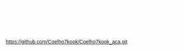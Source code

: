# Coelho7kook_aca
echo "# Coelho7kook_aca" >> README.md
git init
git add README.md
git commit -m "first commit"
git branch -M main
git remote add origin https://github.com/Coelho7kook/Coelho7kook_aca.git
git push -u origin main

<!DOCTYPE html>
<html lang="pt">
<head>
    <meta charset="UTF-8">
    <meta name="viewport" content="width=device-width, initial-scale=1.0">
    <title>Texto com Tradução de Idiomas</title>
    <style>
        body {
            margin: 0;
            padding: 0;
            background: url('https://truth.bahamut.com.tw/artwork/202210/c4b979ce2108d38e2e4a015fe8763082.GIF?w=1000') no-repeat center center fixed;
            background-size: cover;
            color: white;
            font-family: Arial, Helvetica, sans-serif;
            text-align: center;
            display: flex;
            flex-direction: column;
            justify-content: center;
            height: 100vh;
            overflow: hidden;
        }

        .text-content {
            max-width: 600px;
            margin: 0 auto;
            padding: 20px;
            background-color: rgba(0, 0, 0, 0.6);
            border-radius: 10px;
            display: none; /* Oculta o texto inicialmente */
        }

        audio {
            display: none;
        }

        .button-play {
            background-color: #ffb3d9; /* Rosa Claro Fofo */
            color: white;
            font-size: 20px;
            padding: 15px 30px;
            border: none;
            border-radius: 5px;
            cursor: pointer;
            margin-top: 20px;
        }

        .button-play:hover {
            background-color: #ff69b4; /* Rosa mais intenso */
        }

        .button-language {
            margin: 5px;
            padding: 10px 15px;
            cursor: pointer;
            border-radius: 5px;
            color: white;
            background-color: #6a1b9a; /* Cores distintas para cada idioma */
            font-size: 14px;
            text-transform: uppercase;
        }

        .button-language:hover {
            background-color: #4a148c;
        }
    </style>
</head>
<body>
    <!-- Áudio oculto e configurado para tocar aleatoriamente -->
    <audio id="audio-player" autoplay loop>
        <source id="audio-source" type="audio/mpeg">
    </audio>

    <div class="text-content">
        <p>Para Minha Amiga,  
        Mesmo quando o mundo parece pesado, quero que saibas que não estás sozinha. O caminho pode ser difícil, e as sombras podem parecer mais profundas, mas a tua força é maior do que imaginas.</p>

        <p>Assim como Miquella enfrenta suas batalhas, tu também és forte o suficiente para atravessar qualquer tempestade. Os momentos de dor são passageiros, e mesmo nos dias mais sombrios, há luz esperando para brilhar novamente.</p>

        <p>Não deixe que a tristeza te domine, pois cada lágrima é um passo para o reencontro com tua paz interior. A vida, com suas incertezas, nos desafia, mas cada desafio nos ensina a valorizar ainda mais as pequenas coisas que trazem alegria.</p>

        <p>Acredite em ti mesma, mesmo quando as palavras parecem falhar e o silêncio tenta preencher o vazio. Estamos todos conectados por sentimentos genuínos, e tua existência é um presente único.</p>

        <p>Por isso, não temas seguir em frente, pois há sempre uma mão estendida, uma palavra de carinho, e um coração que sente profundamente a tua dor. Você é forte. Você é amada.</p>
    </div>

    <button class="button-play" onclick="toggleText()">Por favor, clique aqui para algo especial</button>

    <div>
        <button class="button-language" onclick="setLanguage('pt')">Português</button>
        <button class="button-language" onclick="setLanguage('en')">Inglês</button>
        <button class="button-language" onclick="setLanguage('ja')">Japonês</button>
        <button class="button-language" onclick="setLanguage('ru')">Russo</button>
    </div>

    <script>
        // Lista de URLs de áudio para reprodução aleatória
        const audioLinks = [
            "https://m.youtube.com/watch?v=s7RRgF5Ve_E&pp=ygUgdW5kZXJ0YWxlIG51c2ljIG9uY2UgdXBvbiBhIHRpbWU%3D",
            "https://m.youtube.com/watch?v=InkKkTcw9_A&pp=ygUiemVsZGEgb2NhcmluYSBvZiB0aW1lIGVuZGluZyB0aGVtZQ%3D%3D",
            "https://m.youtube.com/watch?v=v9l52KilyLU&pp=ygUSemVsZGEgc29uZyBoZWFsaW5n",
            "https://m.youtube.com/watch?v=8FuRsZ7U4BU",
            "https://m.youtube.com/watch?v=AvaLLgG8yaE&pp=ygULZmFsbGVuIGRvd24%3D"
        ];

        // Função para tocar áudio aleatório
        function playRandomAudio() {
            const randomIndex = Math.floor(Math.random() * audioLinks.length);
            const audioPlayer = document.getElementById('audio-player');
            const audioSource = document.getElementById('audio-source');
            audioSource.src = audioLinks[randomIndex];
            audioPlayer.load();
            audioPlayer.play();
        }

        // Função para alternar o texto com base no idioma
        function toggleText() {
            const textContent = document.querySelector('.text-content');
            textContent.style.display = 'block';
            playRandomAudio();  // Tocar o som ao clicar no botão
        }

        function setLanguage(lang) {
            const texts = {
                pt: [
                    "Para Minha Amiga, Mesmo quando o mundo parece pesado, quero que saibas que não estás sozinha. O caminho pode ser difícil, e as sombras podem parecer mais profundas, mas a tua força é maior do que imaginas.",
                    "Assim como Miquella enfrenta suas batalhas, tu também és forte o suficiente para atravessar qualquer tempestade. Os momentos de dor são passageiros, e mesmo nos dias mais sombrios, há luz esperando para brilhar novamente.",
                    "Não deixe que a tristeza te domine, pois cada lágrima é um passo para o reencontro com tua paz interior. A vida, com suas incertezas, nos desafia, mas cada desafio nos ensina a valorizar ainda mais as pequenas coisas que trazem alegria.",
                    "Acredite em ti mesma, mesmo quando as palavras parecem falhar e o silêncio tenta preencher o vazio. Estamos todos conectados por sentimentos genuínos, e tua existência é um presente único.",
                    "Por isso, não temas seguir em frente, pois há sempre uma mão estendida, uma palavra de carinho, e um coração que sente profundamente a tua dor. Você é forte. Você é amada."
                ],
                en: [
                    "To My Friend, Even when the world seems heavy, I want you to know you're not alone. The path might be difficult, and the shadows may seem deeper, but your strength is greater than you realize.",
                    "Just like Miquella faces her battles, you are strong enough to overcome any storm. The moments of pain are fleeting, and even in the darkest days, there is light waiting to shine again.",
                    "Don't let sadness consume you, for every tear is a step towards reconnecting with your inner peace. Life, with its uncertainties, challenges us, but each challenge teaches us to cherish the little things that bring joy.",
                    "Believe in yourself, even when words seem to fail and silence tries to fill the void. We are all connected by genuine feelings, and your existence is a unique gift.",
                    "So, don't fear moving forward, as there is always a helping hand, a kind word, and a heart that deeply feels your pain. You are strong. You are loved."
                ],
                ja: [
                    "私の友へ、世界が重く感じられるときでも、あなたがひとりではないことを知ってほしい。道は難しいかもしれませんし、影がより深く感じられるかもしれませんが、あなたの強さは想像以上です。",
                    "ミケラが直面する戦いのように、あなたもあらゆる嵐を乗り越える力があります。痛みの瞬間は一時的であり、最も暗い日々でも再び輝き始める光が待っています。",
                    "悲しみがあなたを支配させてはならない、それぞれの涙はあなたの内なる平和に再接続するための一歩です。人生は不確実であり、それに挑戦しますが、各挑戦はさらに多くの楽しさをもたらす小さなことに価値を見出させます。",
                    "自分自身を信じてください、言葉が失われ、沈黙が空虚を満たそうとする時でさえ。私たちは皆、真実の感情で繋がっており、あなたの存在は唯一無二の贈り物です。",
                    "だから、前進することを恐れないでください。いつでも手を差し伸べる手があり、優しい言葉があり、あなたの痛みを深く感じる心があります。あなたは強い。あなたは愛されています。"
                ],
                ru: [
                    "Для моей подруги, Даже когда мир кажется тяжёлым, я хочу, чтобы ты знала, что ты не одна. Путь может быть трудным, а тени могут казаться более глубокими, но твоя сила гораздо больше, чем ты думаешь.",
                    "Как и Микелла, сталкивающаяся со своими битвами, ты тоже достаточно сильна, чтобы преодолеть любую бурю. Моменты боли мимолётны, и даже в самые тёмные дни есть свет, который снова засияет.",
                    "Не позволяй грусти овладеть тобой, потому что каждая слеза — это шаг к воссоединению с твоим внутренним покоем. Жизнь, со всеми её неопределённостями, бросает нам вызовы, но каждый вызов учит ценить маленькие радости, которые приносят счастье.",
                    "Верь в себя, даже когда слова кажутся недостаточными, а тишина пытается заполнить пустоту. Мы все связаны искренними чувствами, и твое существование — это уникальный дар.",
                    "Поэтому не бойся двигаться вперёд, ведь всегда найдётся протянутая рука, доброе слово и сердце, глубоко ощущающее твою боль. Ты сильна. Ты любима."
                ]
            };

            const selectedTexts = texts[lang];
            const textContent = document.querySelector('.text-content');
            textContent.innerHTML = selectedTexts.map((text) => `<p>${text}</p>`).join('');
        }

        // Tocar áudio aleatório ao carregar a página
        playRandomAudio();
    </script>
</body>
</html>


<!DOCTYPE html>
<html lang="pt">
<head>
    <meta charset="UTF-8">
    <meta name="viewport" content="width=device-width, initial-scale=1.0">
    <title>Controle de Áudios</title>
    <style>
        body {
            margin: 0;
            padding: 0;
            background: url('https://truth.bahamut.com.tw/artwork/202210/c4b979ce2108d38e2e4a015fe8763082.GIF?w=1000') no-repeat center center fixed;
            background-size: cover;
            color: white;
            font-family: Arial, Helvetica, sans-serif;
            text-align: center;
            display: flex;
            flex-direction: column;
            justify-content: center;
            height: 100vh;
            overflow: hidden;
        }

        .audio-controls {
            margin-top: 20px;
        }

        .audio-button {
            background-color: #ffb3d9; /* Rosa Claro */
            color: white;
            font-size: 16px;
            padding: 10px 20px;
            border: none;
            border-radius: 5px;
            cursor: pointer;
            margin: 10px;
        }

        .audio-button:hover {
            background-color: #ff69b4; /* Rosa Intenso */
        }
    </style>
</head>
<body>
    <h1>Controle de Áudios</h1>

    <div class="audio-controls">
        <!-- Botões de controle -->
        <button class="audio-button" onclick="playAudio()">Tocar</button>
        <button class="audio-button" onclick="pauseAudio()">Pause</button>
        <button class="audio-button" onclick="previousAudio()">Voltar</button>
        <button class="audio-button" onclick="nextAudio()">Avançar</button>
    </div>

    <script>
        // Lista de áudios
        const audioFiles = [
            'audio1.mp3',
            'audio2.mp3',
            'audio3.mp3',
            'audio4.mp3',
            'audio5.mp3',
            'audio6.mp3'
        ];

        let currentAudioIndex = 0; // Índice do áudio atual
        let audioPlayer = new Audio(audioFiles[currentAudioIndex]); // Objeto de áudio

        // Função para tocar áudio
        function playAudio() {
            audioPlayer.play();
        }

        // Função para pausar áudio
        function pauseAudio() {
            audioPlayer.pause();
        }

        // Função para avançar para o próximo áudio
        function nextAudio() {
            if (currentAudioIndex < audioFiles.length - 1) {
                audioPlayer.pause();
                currentAudioIndex++;
                audioPlayer = new Audio(audioFiles[currentAudioIndex]);
                audioPlayer.play();
            } else {
                alert("Você já está no último áudio!");
            }
        }

        // Função para voltar ao áudio anterior
        function previousAudio() {
            if (currentAudioIndex > 0) {
                audioPlayer.pause();
                currentAudioIndex--;
                audioPlayer = new Audio(audioFiles[currentAudioIndex]);
                audioPlayer.play();
            } else {
                alert("Você já está no primeiro áudio!");
            }
        }
    </script>
</body>
</html>
